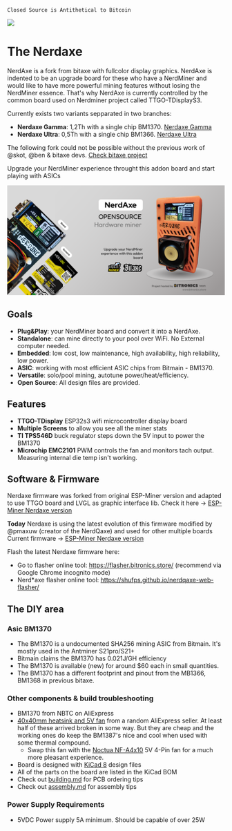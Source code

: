 ```
Closed Source is Antithetical to Bitcoin
```
[![](https://dcbadge.vercel.app/api/server/3E8ca2dkcC)](https://discord.gg/3E8ca2dkcC)

# The Nerdaxe
NerdAxe is a fork from bitaxe with fullcolor display graphics. NerdAxe is indented to be an upgrade board for these who have a NerdMiner and would like to have more powerful mining features without losing the NerdMiner essence. That's why NerdAxe is currently controlled by the common board used on Nerdminer project called TTGO-TDisplayS3.

Currently exists two variants sepparated in two branches:
- **Nerdaxe Gamma**: 1,2Th with a single chip BM1370. [Nerdaxe Gamma](https://github.com/BitMaker-hub/NerdAxe/tree/gamma-1%2C2Ths)
- **Nerdaxe Ultra**: 0,5Th with a single chip BM1366. [Nerdaxe Ultra](https://github.com/BitMaker-hub/NerdAxe/tree/ultra-500Ghs)

The following fork could not be possible without the previous work of @skot, @ben & bitaxe devs. [Check bitaxe project](https://bitaxe.org)

Upgrade your NerdMiner experience throught this addon board and start playing with ASICs

![NerdAxeUltra design](doc/NerdAxeGuithub.png)

## Goals
- **Plug&Play**: your NerdMiner board and convert it into a NerdAxe.
- **Standalone**: can mine directly to your pool over WiFi. No External computer needed.
- **Embedded**: low cost, low maintenance, high availability, high reliability, low power.
- **ASIC**: working with most efficient ASIC chips from Bitmain - BM1370.
- **Versatile**: solo/pool mining, autotune power/heat/efficiency.
- **Open Source**: All design files are provided.

## Features
- **TTGO-TDisplay** ESP32s3 wifi microcontroller display board
- **Multiple Screens** to allow you see all the miner stats 
- **TI TPS546D** buck regulator steps down the 5V input to power the BM1370
- **Microchip EMC2101** PWM controls the fan and monitors tach output. Measuring internal die temp isn't working.

## Software & Firmware
Nerdaxe firmware was forked from original ESP-Miner version and adapted to use TTGO board and LVGL as graphic interface lib. 
Check it here -> [ESP-Miner Nerdaxe version](https://github.com/BitMaker-hub/ESP-Miner-NerdAxe)

**Today** Nerdaxe is using the latest evolution of this firmware modified by @pmaxuw (creator of the NerdQaxe) and used for other multiple boards
Current firmware -> [ESP-Miner Nerdaxe version](https://github.com/BitMaker-hub/ESP-Miner-NerdAxe)

Flash the latest Nerdaxe firmware here: 
- Go to flasher online tool: https://flasher.bitronics.store/ (recommend via Google Chrome incognito mode)
- Nerd\*axe flasher online tool: https://shufps.github.io/nerdqaxe-web-flasher/  

## The DIY area

### Asic BM1370
- The BM1370 is a undocumented SHA256 mining ASIC from Bitmain. It's mostly used in the Antminer S21pro/S21+
- Bitmain claims the BM1370 has 0.021J/GH efficiency
- The BM1370 is available (new) for around $60 each in small quantities.
- The BM1370 has a different footprint and pinout from the MB1366, BM1368 in previous bitaxe.


### Other components & build troubleshooting
- BM1370 from NBTC on AliExpress
- [40x40mm heatsink and 5V fan](https://www.aliexpress.com/item/2251832861666365.html) from a random AliExpress seller. At least half of these arrived broken in some way. But they are cheap and the working ones do keep the BM1387's nice and cool when used with some thermal compound.
    - Swap this fan with the [Noctua NF-A4x10](https://noctua.at/en/products/fan/nf-a4x10-pwm) 5V 4-Pin fan for a much more pleasant experience.
- Board is designed with [KiCad 8](https://www.kicad.org) design files
- All of the parts on the board are listed in the KiCad BOM
- Check out [building.md](building.md) for PCB ordering tips
- Check out [assembly.md](assembly.md) for assembly tips

### Power Supply Requirements
- 5VDC Power supply 5A minimum. Should be capable of over 25W


